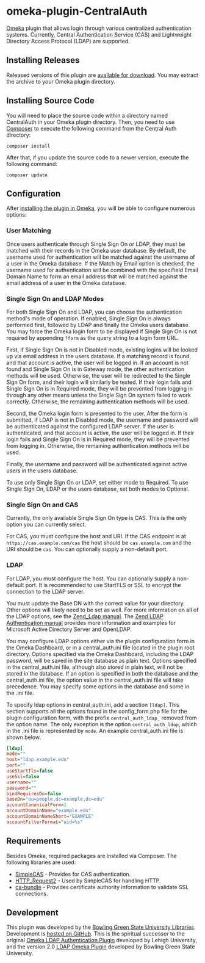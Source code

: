 # omeka-plugin-CentralAuth
[Omeka](http://omeka.org/) plugin that allows login through various centralized authentication systems. Currently, Central Authentication Service (CAS) and Lightweight Directory Access Protocol (LDAP) are supported.

## Installing Releases
Released versions of this plugin are [available for download](https://github.com/BGSU-LITS/omeka-plugin-CentralAuth/releases). You may extract the archive to your Omeka plugin directory.

## Installing Source Code
You will need to place the source code within a directory named CentralAuth in your Omeka plugin directory. Then, you need to use [Composer](http://getcomposer.org/) to execute the following command from the Central Auth directory:

`composer install`

After that, if you update the source code to a newer version, execute the following command:

`composer update`

## Configuration
After [installing the plugin in Omeka](http://omeka.org/codex/Managing_Plugins_2.0), you will be able to configure numerous options:

### User Matching
Once users authenticate through Single Sign On or LDAP, they must be matched with their records in the Omeka user database. By default, the username used for authentication will be matched against the username of a user in the Omeka database. If the Match by Email option is checked, the username used for authentication will be combined with the specifield Email Domain Name to form an email address that will be matched against the email address of a user in the Omeka database.

### Single Sign On and LDAP Modes
For both Single Sign On and LDAP, you can choose the authentication method's mode of operation. If enabled, Single Sign On is always performed first, followed by LDAP and finally the Omeka users database. You may force the Omeka login form to be displayed if Single Sign On is not required by appending `?form` as the query string to a login form URL.

First, if Single Sign On is not in Disabled mode, existing logins will be looked up via email address in the users database. If a matching record is found, and that account is active, the user will be logged in. If an account is not found and Single Sign On is in Gateway mode, the other authentication methods will be used. Otherwise, the user will be redirected to the Single Sign On form, and their login will similarly be tested. If their login fails and Single Sign On is in Required mode, they will be prevented from logging in through any other means unless the Single Sign On system failed to work correctly. Otherwise, the remaining authentication methods will be used.

Second, the Omeka login form is presented to the user. After the form is submitted, if LDAP is not in Disabled mode, the username and password will be authenticated against the configured LDAP server. If the user is authenticated, and that account is active, the user will be logged in. If their login fails and Single Sign On is in Required mode, they will be prevented from logging in. Otherwise, the remaining authentication methods will be used.

Finally, the username and password will be authenticated against active users in the users database.

To use only Single Sign On or LDAP, set either mode to Required. To use Single Sign On, LDAP or the users database, set both modes to Optional.

### Single Sign On and CAS
Currently, the only available Single Sign On type is CAS. This is the only option you can currently select.

For CAS, you must configure the host and URI. If the CAS endpoint is at `https://cas.example.com/cas` the host should be `cas.example.com` and the URI should be `cas`. You can optionally supply a non-default port.

### LDAP
For LDAP, you must configure the host. You can optionally supply a non-default port. It is recommended to use StartTLS or SSL to encrypt the connection to the LDAP server.

You must update the Base DN with the correct value for your directory. Other options will likely need to be set as well. For more information on all of the LDAP options, see the [Zend_Ldap manual](http://framework.zend.com/manual/1.12/en/zend.ldap.api.html). The [Zend LDAP Authentication manual](http://framework.zend.com/manual/1.12/en/zend.auth.adapter.ldap.html) provides more information and examples for Microsoft Active Directory Server and OpenLDAP.

You may configure LDAP options either via the plugin configuration form in the Omeka Dashboard, or in a central_auth.ini file located in the plugin root directory. Options specified via the Omeka Dashboard, including the LDAP password, will be saved in the site database as plain text. Options specified in the central_auth.ini file, although also stored in plain text, will not be stored in the database. If an option is specified in both the database and the central_auth.ini file, the option value in the central_auth.ini file will take precedence. You may specify some options in the database and some in the .ini file.

To specify ldap options in central_auth.ini, add a section `[ldap]`. This section supports all the options found in the config_form.php file for the plugin configuration form, with the prefix `central_auth_ldap_` removed from the option name. The only exception is the option `central_auth_ldap`, which in the .ini file is represented by `mode`. An example central_auth.ini file is shown below.
```ini
[ldap]
mode=""
host="ldap.example.edu"
port=""
useStartTls=false
useSsl=false
username=""
password=""
bindRequiresDn=false
baseDn="ou=people,dc=example,dc=edu"
accountCanonicalForm=1
accountDomainName="example.edu"
accountDomainNameShort="EXAMPLE"
accountFilterFormat="uid=%s"
``` 

## Requirements
Besides Omeka, required packages are installed via Composer. The following libraries are used:

* [SimpleCAS](https://github.com/mda515t/SimpleCAS) - Provides for CAS authentication.
* [HTTP_Request2](https://github.com/pear/HTTP_Request2) - Used by SimpleCAS for handling HTTP.
* [ca-bundle](https://github.com/composer/ca-bundle) - Provides certificate authority information to validate SSL connections.

## Development
This plugin was developed by the [Bowling Green State University Libraries](http://www.bgsu.edu/library.html). Development is [hosted on GitHub](https://github.com/BGSU-LITS/omeka-plugin-CentralAuth). This is the spiritual successor to the original [Omeka LDAP Authentication Plugin](https://code.google.com/p/omeka-ldap-plugin/) developed by Lehigh University, and the version 2.0 [LDAP Omeka Plugin](https://github.com/BGSU-LITS/LDAP-Plugin) developed by Bowling Green State University.
